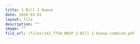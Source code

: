 ```yaml
---
title: 1 Bill 1 Queue
date: 2020-03-01
layout: file
description: ""
image: ""
file_url: /files/142_TTSH_NHIP_1-Bill 1 Queue-combine.pdf
---
```


